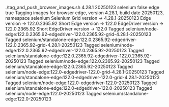 ./tag_and_push_browser_images.sh 4.28.1 20250123 selenium false edge true
Tagging images for browser edge, version 4.28.1, build date 20250123, namespace selenium
Selenium Grid version -> 4.28.1-20250123
Edge version -> 122.0.2365.92
Short Edge version -> 122.0
EdgeDriver version -> 122.0.2365.92
Short EdgeDriver version -> 122.0
Tagged selenium/node-edge:122.0.2365.92-edgedriver-122.0.2365.92-grid-4.28.1-20250123
Tagged selenium/standalone-edge:122.0.2365.92-edgedriver-122.0.2365.92-grid-4.28.1-20250123
Tagged selenium/node-edge:122.0.2365.92-edgedriver-122.0.2365.92-20250123
Tagged selenium/standalone-edge:122.0.2365.92-edgedriver-122.0.2365.92-20250123
Tagged selenium/node-edge:122.0.2365.92-20250123
Tagged selenium/standalone-edge:122.0.2365.92-20250123
Tagged selenium/node-edge:122.0-edgedriver-122.0-grid-4.28.1-20250123
Tagged selenium/standalone-edge:122.0-edgedriver-122.0-grid-4.28.1-20250123
Tagged selenium/node-edge:122.0-edgedriver-122.0-20250123
Tagged selenium/standalone-edge:122.0-edgedriver-122.0-20250123
Tagged selenium/node-edge:122.0-20250123
Tagged selenium/standalone-edge:122.0-20250123
